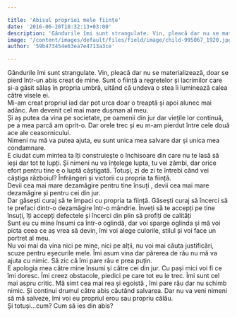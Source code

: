 ```yaml
---

title: 'Abisul propriei mele ființe'
date: '2016-06-20T10:32:13+03:00'
description: 'Gândurile îmi sunt strangulate. Vin, pleacă dar nu se materializează, doar sepierd într-un abis creat de mine. Sunt o ființă a regretelor și lacrimilor careși-a găsit sălaș în propria umbră, uitând că'
image: '/content/images/default/files/field/image/child-995067_1920.jpg'
author: '59b473454e63ea7e4713a3ce'

---
```

<div class="kg-card-markdown"><div>Gândurile îmi sunt strangulate. Vin, pleacă dar nu se materializează, doar se pierd într-un abis creat de mine. Sunt o ființă a regretelor și lacrimilor care și-a găsit sălaș în propria umbră, uitând că undeva o stea îi luminează calea către visele ei.</div>
<div>Mi-am creat propriul iad dar pot urca doar o treaptă și apoi alunec mai adânc. Am devenit cel mai mare dușman al meu.</div>
<div> </div>
<div>Și aș putea da vina pe societate, pe oamenii din jur dar viețile lor continuă, pe a mea parcă am oprit-o. Dar orele trec și eu m-am pierdut între cele două ace ale ceasornicului. </div>
<div>Nimeni nu mă va putea ajuta, eu sunt unica mea salvare dar și unica mea condamnare. </div>
<div> </div>
<div>E ciudat cum mintea ta îți construiește o închisoare din care nu te lasă să ieși dar tot te lupți. Și nimeni nu va înțelege lupta, tu vei zâmbi, dar orice efort pentru tine e o luptă câștigată. Totuși, zi de zi te întrebi când vei câștiga războiul? Înfrângeri și victorii cu propria ta ființă. </div>
<div>Devii cea mai mare dezamăgire pentru tine însuți , devii cea mai mare dezamăgire și pentru cei din jur. </div>
<div> </div>
<div>Dar găsești curaj să te împaci cu propria ta ființă. Găsești curaj să încerci să te prefaci dintr-o dezamăgire într-o mândrie. Înveți să te accepți pe tine însuți, îți accepți defectele și încerci din plin să profiți de calități</div>
<div>Sunt eu cu mine însumi ca într-o oglindă,  dar voi sparge oglinda și mă voi picta ceea ce aș vrea să devin, îmi voi alege culorile, stilul și voi face un portret al meu.</div>
<div> </div>
<div>Nu voi mai da vina nici pe mine, nici pe alții, nu voi mai căuta justificări, scuze pentru eșecurile mele. Îmi asum vina dar părerea de rău nu mă va ajuta cu nimic. Să zic că îmi pare rău e prea puțin.  </div>
<div>E apologia mea către mine însumi și către cei din jur. Cu pași mici voi fi ce îmi doresc.  Îmi creez obstacole, piedici pe care tot eu le trec. Îmi sunt cel mai aspru critic. Mă simt cea mai rea și egoistă , îmi pare rău dar nu schimb nimic. Și continui drumul către abis căutând salvarea.  Dar nu va veni nimeni să mă salveze, îmi voi eu propriul erou sau propriu călău.</div>
<div> </div>
<div>Și totuși...cum? Cum să ies din abis?</div>
</div>
